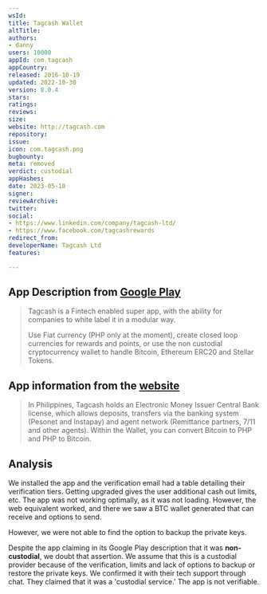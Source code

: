 ```yaml
---
wsId: 
title: Tagcash Wallet
altTitle: 
authors:
- danny
users: 10000
appId: com.tagcash
appCountry: 
released: 2016-10-19
updated: 2022-10-30
version: 8.0.4
stars: 
ratings: 
reviews: 
size: 
website: http://tagcash.com
repository: 
issue: 
icon: com.tagcash.png
bugbounty: 
meta: removed
verdict: custodial
appHashes: 
date: 2023-05-10
signer: 
reviewArchive: 
twitter: 
social:
- https://www.linkedin.com/company/tagcash-ltd/
- https://www.facebook.com/tagcashrewards
redirect_from: 
developerName: Tagcash Ltd
features: 

---
```


## App Description from [Google Play](https://play.google.com/store/apps/details?id=com.tagcash) 

> Tagcash is a Fintech enabled super app, with the ability for companies to white label it in a modular way.
>
> Use Fiat currency (PHP only at the moment), create closed loop currencies for rewards and points, or use the non custodial cryptocurrency wallet to handle Bitcoin, Ethereum ERC20 and Stellar Tokens.

## App information from the [website](https://tagcash.com/money.php) 

> In Philippines, Tagcash holds an Electronic Money Issuer Central Bank license, which allows deposits, transfers via the banking system (Pesonet and Instapay) and agent network (Remittance partners, 7/11 and other agents). Within the Wallet, you can convert Bitcoin to PHP and PHP to Bitcoin.

## Analysis 

We installed the app and the verification email had a table detailing their verification tiers. Getting upgraded gives the user additional cash out limits, etc. The app was not working optimally, as it was not loading. However, the web equivalent worked, and there we saw a BTC wallet generated that can receive and options to send. 

However, we were not able to find the option to backup the private keys. 

Despite the app claiming in its Google Play description that it was **non-custodial**, we doubt that assertion. We assume that this is a custodial provider because of the verification, limits and lack of options to backup or restore the private keys. We confirmed it with their tech support through chat. They claimed that it was a 'custodial service.' The app is not verifiable.




